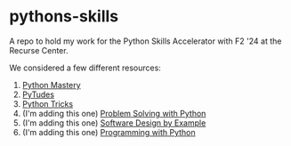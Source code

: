 # pythons-skills

A repo to hold my work for the Python Skills Accelerator with F2 '24 at the Recurse Center. 

We considered a few different resources: 

1. [Python Mastery](https://github.com/dabeaz-course/python-mastery) 
2. [PyTudes](https://github.com/norvig/pytudes)  
3. [Python Tricks](https://www.kalfaoglu.com/ceng113/Python-Programming/pythontricks.pdf)
4. (I'm adding this one) [Problem Solving with Python](https://problemsolvingwithpython.com/)
5. (I'm adding this one) [Software Design by Example](https://third-bit.com/sdxpy/)
6. (I'm adding this one) [Programming with Python](http://bilal-qudah.com/mm/Programming%20Python%20Fourth%20Edition.pdf)